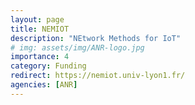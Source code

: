 ```yaml
---
layout: page
title: NEMIOT
description: "NEtwork Methods for IoT"
# img: assets/img/ANR-logo.jpg
importance: 4
category: Funding
redirect: https://nemiot.univ-lyon1.fr/
agencies: [ANR]
---
```


